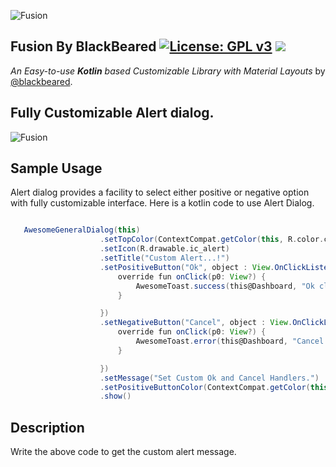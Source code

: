 ![Fusion](https://github.com/blackbeared/fusion/blob/master/logo.png)

## Fusion By BlackBeared  [![License: GPL v3](https://img.shields.io/badge/License-GPL%20v3-blue.svg)](https://www.gnu.org/licenses/gpl-3.0) [![](https://jitpack.io/v/blackbeared/fusion.svg)](https://jitpack.io/#blackbeared/fusion)

_An Easy-to-use **Kotlin** based Customizable Library with Material Layouts_ by [@blackbeared](http://www.linkedin.com/er-sandip-savaliya).

##  Fully Customizable Alert dialog.

![Fusion](https://github.com/blackbeared/fusion/blob/master/alert_dialog.gif)

## Sample Usage
Alert dialog provides a facility to select either positive or negative option with fully customizable interface.
Here is a kotlin code to use Alert Dialog.


```gradle

   AwesomeGeneralDialog(this)
                    .setTopColor(ContextCompat.getColor(this, R.color.color_deep_orange))
                    .setIcon(R.drawable.ic_alert)
                    .setTitle("Custom Alert...!")
                    .setPositiveButton("Ok", object : View.OnClickListener {
                        override fun onClick(p0: View?) {
                            AwesomeToast.success(this@Dashboard, "Ok clicked").show()
                        }

                    })
                    .setNegativeButton("Cancel", object : View.OnClickListener {
                        override fun onClick(p0: View?) {
                            AwesomeToast.error(this@Dashboard, "Cancel clicked").show()
                        }

                    })
                    .setMessage("Set Custom Ok and Cancel Handlers.")
                    .setPositiveButtonColor(ContextCompat.getColor(this, R.color.color_deep_orange))
                    .show()

```

## Description

Write the above code to get the custom alert message.

